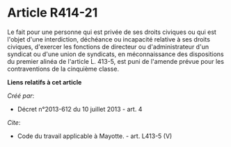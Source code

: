 # Article R414-21

Le fait pour une personne qui est privée de ses droits civiques ou qui est l'objet d'une interdiction, déchéance ou
incapacité relative à ses droits civiques, d'exercer les fonctions de directeur ou d'administrateur d'un syndicat ou d'une
union de syndicats, en méconnaissance des dispositions du premier alinéa de l'article L. 413-5, est puni de l'amende prévue
pour les contraventions de la cinquième classe.

**Liens relatifs à cet article**

_Créé par_:

  - Décret n°2013-612 du 10 juillet 2013 - art. 4

_Cite_:

  - Code du travail applicable à Mayotte. - art. L413-5 (V)
